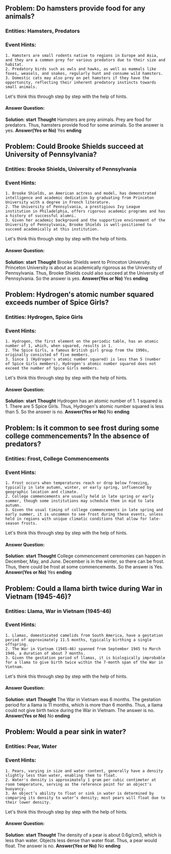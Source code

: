## Problem: Do hamsters provide food for any animals?
### Entities: Hamsters, Predators
### Event Hints:
    1. Hamsters are small rodents native to regions in Europe and Asia, and they are a common prey for various predators due to their size and habitat.
    2. Predatory birds such as owls and hawks, as well as mammals like foxes, weasels, and snakes, regularly hunt and consume wild hamsters.
    3. Domestic cats may also prey on pet hamsters if they have the opportunity, reflecting their inherent predatory instincts towards small animals.

Let's think this through step by step with the help of hints.

#### Answer Question: 
**Solution**:
    **start**
        **Thought**
        Hamsters are prey animals.
        Prey are food for predators.
        Thus, hamsters provide food for some animals.
        So the answer is yes.
        **Answer(Yes or No)**
        Yes
    **ending**


## Problem: Could Brooke Shields succeed at University of Pennsylvania?
### Entities: Brooke Shields, University of Pennsylvania
### Event Hints:
    1. Brooke Shields, an American actress and model, has demonstrated intelligence and academic dedication by graduating from Princeton University with a degree in French literature.
    2. The University of Pennsylvania, a prestigious Ivy League institution in Philadelphia, offers rigorous academic programs and has a history of successful alumni.
    3. Given her academic background and the supportive environment of the University of Pennsylvania, Brooke Shields is well-positioned to succeed academically at this institution.

Let's think this through step by step with the help of hints.

#### Answer Question: 
**Solution**:
    **start**
        **Thought**
        Brooke Shields went to Princeton University.
        Princeton University is about as academically rigorous as the University of Pennsylvania.
        Thus, Brooke Shields could also succeed at the University of Pennsylvania.
        So the answer is yes.
        **Answer(Yes or No)**
        Yes
    **ending**



## Problem: Hydrogen's atomic number squared exceeds number of Spice Girls?
### Entities: Hydrogen, Spice Girls
### Event Hints:
    1. Hydrogen, the first element on the periodic table, has an atomic number of 1, which, when squared, results in 1.
    2. The Spice Girls, a famous British girl group from the 1990s, originally consisted of five members.
    3. Since 1 (Hydrogen's atomic number squared) is less than 5 (number of Spice Girls members), Hydrogen's atomic number squared does not exceed the number of Spice Girls members.

Let's think this through step by step with the help of hints.

#### Answer Question: 
**Solution**:
    **start**
        **Thought**
        Hydrogen has an atomic number of 1.
        1 squared is 1.
        There are 5 Spice Girls.
        Thus, Hydrogen's atomic number squared is less than 5.
        So the answer is no.
        **Answer(Yes or No)**
        No
    **ending**



## Problem: Is it common to see frost during some college commencements? In the absence of predators?
### Entities: Frost, College Commencements
### Event Hints:
    1. Frost occurs when temperatures reach or drop below freezing, typically in late autumn, winter, or early spring, influenced by geographic location and climate.
    2. College commencements are usually held in late spring or early summer, though some institutions may schedule them in mid to late autumn.
    3. Given the usual timing of college commencements in late spring and early summer, it is uncommon to see frost during these events, unless held in regions with unique climatic conditions that allow for late-season frosts.

Let's think this through step by step with the help of hints.

#### Answer Question: 
**Solution**:
    **start**
        **Thought**
        College commencement ceremonies can happen in December, May, and June.
        December is in the winter, so there can be frost.
        Thus, there could be frost at some commencements.
        So the answer is Yes.
        **Answer(Yes or No)**
        Yes
    **ending**


## Problem:  Could a llama birth twice during War in Vietnam (1945-46)?
### Entities: Llama, War in Vietnam (1945-46)
### Event Hints:
    1. Llamas, domesticated camelids from South America, have a gestation period of approximately 11.5 months, typically birthing a single offspring.
    2. The War in Vietnam (1945-46) spanned from September 1945 to March 1946, a duration of about 7 months.
    3. Given the gestation period of llamas, it is biologically improbable for a llama to give birth twice within the 7-month span of the War in Vietnam.

Let's think this through step by step with the help of hints.

#### Answer Question: 
**Solution**:
    **start**
        **Thought**
        The War in Vietnam was 6 months.
        The gestation period for a llama is 11 months, which is more than 6 months.
        Thus, a llama could not give birth twice during the War in Vietnam.
        The answer is no.
        **Answer(Yes or No)**
        No
    **ending**


## Problem: Would a pear sink in water?
### Entities: Pear, Water
### Event Hints:
    1. Pears, varying in size and water content, generally have a density slightly less than water, enabling them to float.
    2. Water's density is approximately 1 gram per cubic centimeter at room temperature, serving as the reference point for an object's buoyancy.
    3. An object’s ability to float or sink in water is determined by comparing its density to water’s density; most pears will float due to their lower density.

Let's think this through step by step with the help of hints.

#### Answer Question: 
**Solution**:
    **start**
        **Thought**
        The density of a pear is about 0.6g/cm3, which is less than water.
        Objects less dense than water float.
        Thus, a pear would float.
        The answer is no.
        **Answer(Yes or No)**
        No
    **ending**